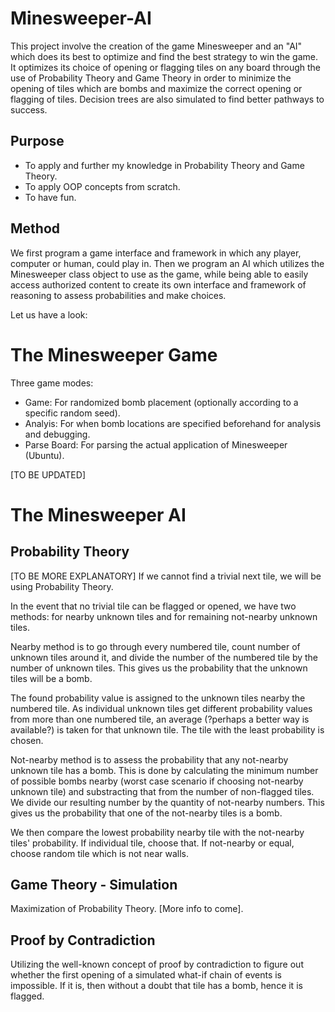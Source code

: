 # Minesweeper-AI

This project involve the creation of the game Minesweeper and an "AI" which does its best to optimize and find the best strategy to win the game. It optimizes its choice of opening or flagging tiles on any board through the use of Probability Theory and Game Theory in order to minimize the opening of tiles which are bombs and maximize the correct opening or flagging of tiles. Decision trees are also simulated to find better pathways to success.

## Purpose
- To apply and further my knowledge in Probability Theory and Game Theory.
- To apply OOP concepts from scratch.
- To have fun.

## Method
We first program a game interface and framework in which any player, computer or human, could play in. Then we program an AI which utilizes the Minesweeper class object to use as the game, while being able to easily access authorized content to create its own interface and framework of reasoning to assess probabilities and make choices.

Let us have a look:

# The Minesweeper Game

Three game modes:
- Game:
For randomized bomb placement (optionally according to a specific random seed).
- Analyis:
For when bomb locations are specified beforehand for analysis and debugging.
- Parse Board:
For parsing the actual application of Minesweeper (Ubuntu).

[TO BE UPDATED]

# The Minesweeper AI


## Probability Theory
[TO BE MORE EXPLANATORY]
If we cannot find a trivial next tile, we will be using Probability Theory.

In the event that no trivial tile can be flagged or opened, we have two methods: 
for nearby unknown tiles and for remaining not-nearby unknown tiles.

Nearby method is to go through every numbered tile, count number of unknown tiles
around it, and divide the number of the numbered tile by the number of unknown tiles. 
This gives us the probability that the unknown tiles will be a bomb.

The found probability value is assigned to the unknown tiles nearby the 
numbered tile. As individual unknown tiles get different probability values 
from more than one numbered tile, an average (?perhaps a better way is available?) 
is taken for that unknown tile. The tile with the least probability is chosen.

Not-nearby method is to assess the probability that any not-nearby unknown 
tile has a bomb. This is done by calculating the minimum number of possible 
bombs nearby (worst case scenario if choosing not-nearby unknown tile) and 
substracting that from the number of non-flagged tiles. We divide our resulting
number by the quantity of not-nearby numbers. This gives us the probability that
one of the not-nearby tiles is a bomb.

We then compare the lowest probability nearby tile with the not-nearby tiles'
probability.
If individual tile, choose that.
If not-nearby or equal, choose random tile which is not near walls.

## Game Theory - Simulation

Maximization of Probability Theory. [More info to come].

## Proof by Contradiction

Utilizing the well-known concept of proof by contradiction to figure out whether the first opening of a simulated what-if chain of events is impossible. If it is, then without a doubt that tile has a bomb, hence it is flagged.

